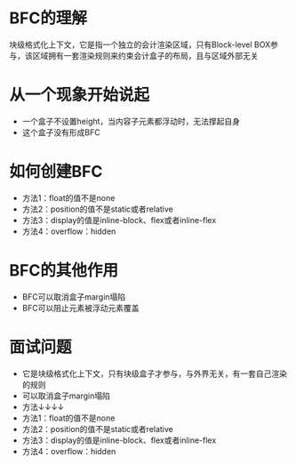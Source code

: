 # BFC的理解

块级格式化上下文，它是指一个独立的会计渲染区域，只有Block-level BOX参与，该区域拥有一套渲染规则来约束会计盒子的布局，且与区域外部无关

# 从一个现象开始说起
- 一个盒子不设置height，当内容子元素都浮动时，无法撑起自身
- 这个盒子没有形成BFC

# 如何创建BFC
- 方法1：float的值不是none
- 方法2：position的值不是static或者relative
- 方法3：display的值是inline-block、flex或者inline-flex
- 方法4：overflow：hidden

# BFC的其他作用
- BFC可以取消盒子margin塌陷
- BFC可以阻止元素被浮动元素覆盖

# 面试问题
- 它是块级格式化上下文，只有块级盒子才参与，与外界无关，有一套自己渲染的规则
- 可以取消盒子margin塌陷
- 方法↓↓↓↓
- 方法1：float的值不是none
- 方法2：position的值不是static或者relative
- 方法3：display的值是inline-block、flex或者inline-flex
- 方法4：overflow：hidden
